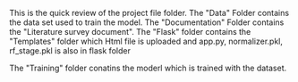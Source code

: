 This is the quick review of the project file folder.
The "Data" Folder contains the data set used to train the model.
The "Documentation" Folder contains the "Literature survey document".
The "Flask" folder contains the 
  "Templates" folder which Html file is uploaded
   and app.py, normalizer.pkl, rf_stage.pkl is also in flask folder
       
The "Training" folder conatins the moderl which is trained with the dataset.

